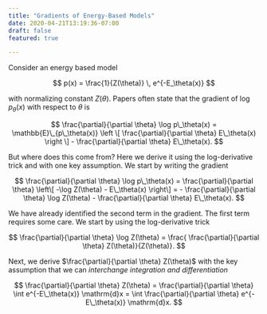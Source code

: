 ```yaml
---
title: "Gradients of Energy-Based Models"
date: 2020-04-21T13:19:36-07:00
draft: false
featured: true

---
```


Consider an energy based model

$$
p(x) = \frac{1}{Z(\theta)} \, e^{-E_\theta(x)}
$$

with normalizing constant $Z(\theta)$. Papers often state that the gradient of $\log p_\theta(x)$ with respect to $\theta$ is 

$$
\frac{\partial}{\partial \theta} \log p\_\theta(x) = \mathbb{E}\_{p\_\theta(x)} \left \[ \frac{\partial}{\partial \theta} E\_\theta(x) \right \] - \frac{\partial}{\partial \theta} E\_\theta(x). 
$$

But where does this come from? Here we derive it using the log-derivative trick and with one key assumption. We start by writing the gradient

$$
\frac{\partial}{\partial \theta} \log p\_\theta(x) = \frac{\partial}{\partial \theta} \left\[ -\log Z(\theta) - E\_\theta(x) \right\] = - \frac{\partial}{\partial \theta} \log Z(\theta) - \frac{\partial}{\partial \theta} E\_\theta(x).
$$

We have already identified the second term in the gradient. The first term requires some care. We start by using the log-derivative trick

$$
\frac{\partial}{\partial \theta} \log Z(\theta) = \frac{ \frac{\partial}{\partial \theta} Z(\theta)}{Z(\theta)}.
$$

Next, we derive $\frac{\partial}{\partial \theta} Z(\theta)$ with the key assumption that we can *interchange integration and differentiation* 

$$
\frac{\partial}{\partial \theta} Z(\theta) = \frac{\partial}{\partial \theta} \int e^{-E\_\theta(x)} \mathrm{d}x = \int \frac{\partial}{\partial \theta} e^{-E\_\theta(x)} \mathrm{d}x.
$$ 


